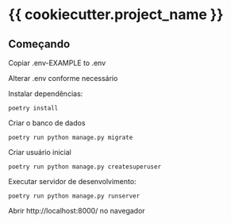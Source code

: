 # {{ cookiecutter.project_name }}

## Começando

Copiar .env-EXAMPLE to .env

Alterar .env conforme necessário

Instalar dependências:

    poetry install

Criar o banco de dados

    poetry run python manage.py migrate

Criar usuário inicial

    poetry run python manage.py createsuperuser

Executar servidor de desenvolvimento:

    poetry run python manage.py runserver

Abrir http://localhost:8000/ no navegador
